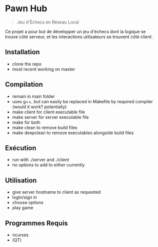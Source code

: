 # Pawn Hub
> Jeu d'Échecs en Réseau Local

Ce projet a pour but de développer un jeu d'échecs dont la logique se trouve côté serveur, et les interactions utilisateurs se trouvent côté client.

## Installation

- clone the repo
- most recent working on master

## Compilation

- remain in main folder
- uses g++, but can easily be replaced in Makefile by required compiler (would it work? potentially)
- make client for client executable file
- make server for server executable file
- make for both
- make clean to remove build files
- make deepclean to remove executables alongside build files

## Exécution

- run with ./server and ./client
- no options to add to either currently

## Utilisation

- give server hostname to client as requested
- login/sign in
- choose options
- play game

## Programmes Requis

- ncurses
- (QT)
